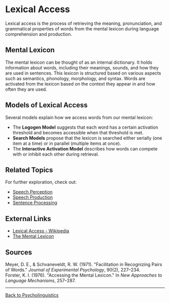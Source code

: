 # Lexical Access

Lexical access is the process of retrieving the meaning, pronunciation, and grammatical properties of words from the mental lexicon during language comprehension and production.

## Mental Lexicon

The mental lexicon can be thought of as an internal dictionary. It holds information about words, including their meanings, sounds, and how they are used in sentences. This lexicon is structured based on various aspects such as semantics, phonology, morphology, and syntax. Words are activated from the lexicon based on the context they appear in and how often they are used.

## Models of Lexical Access

Several models explain how we access words from our mental lexicon:

- The **Logogen Model** suggests that each word has a certain activation threshold and becomes accessible when that threshold is met.
- **Search Models** propose that the lexicon is searched either serially (one item at a time) or in parallel (multiple items at once).
- The **Interactive Activation Model** describes how words can compete with or inhibit each other during retrieval.


## Related Topics

For further exploration, check out:

- [Speech Perception](Speech-Perception.md)
- [Speech Production](Speech-Production.md)
- [Sentence Processing](Sentence-Processing.md)

## External Links

- [Lexical Access - Wikipedia](https://en.wikipedia.org/wiki/Lexical_retrieval)
- [The Mental Lexicon](https://www.sciencedirect.com/topics/neuroscience/mental-lexicon)

## Sources

Meyer, D. E., & Schvaneveldt, R. W. (1971). "Facilitation in Recognizing Pairs of Words." *Journal of Experimental Psychology*, 90(2), 227–234.  
Forster, K. I. (1976). "Accessing the Mental Lexicon." In *New Approaches to Language Mechanisms*, 257–287.

---

[Back to Psycholinguistics](README.md)
